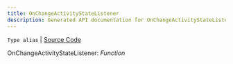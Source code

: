 ```yaml
---
title: OnChangeActivityStateListener
description: Generated API documentation for OnChangeActivityStateListener.
---
```


`Type alias` | [Source Code](https://github.com/mrCamelCode/jtjs-browser/blob/674cb475f6f9d8c2487c2c55d4e3c0ee58e20301/lib/services/user-activity.service.ts#L9)

OnChangeActivityStateListener: _Function_